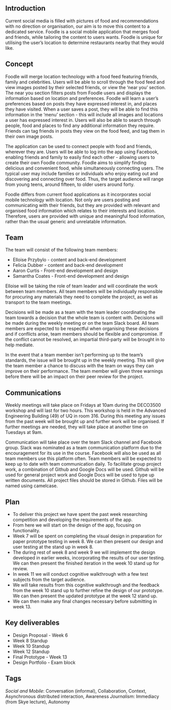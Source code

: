 ## Introduction ##

Current social media is filled with pictures of food and recommendations with no direction or organisation, our aim is to move this content to a dedicated service. Foodle is a social mobile application that merges food and friends, while tailoring the content to users wants. Foodle is unique for utilising the user’s location to determine restaurants nearby that they would like. 

## Concept ##

Foodle will merge location technology with a food feed featuring friends, family and celebrities. Users will be able to scroll through the food feed and view images posted by their selected friends, or view the ‘near you’ section. The near you section filters posts from Foodle users and displays the information based on location and preferences. Foodle will learn a user’s preferences based on posts they have expressed interest in, and places they have visited. When a user saves a post, they will be able to find this information in the ‘menu’ section - this will include all images and locations a user has expressed interest in. Users will also be able to search through people, food and places to find any additional information they require. Friends can tag friends in posts they view on the food feed, and tag them in their own image posts. 

The application can be used to connect people with food and friends, wherever they are. Users will be able to log into the app using Facebook, enabling friends and family to easily find each other - allowing users to create their own Foodle community. Foodle aims to simplify finding delicious and convenient food, while simultaneously connecting users. The typical user may include families or individuals who enjoy eating out and discovering and connecting over food. Thus, the target audience will range from young teens, around fifteen, to older users around forty. 

Foodle differs from current food applications as it incorporates social mobile technology with location. Not only are users posting and communicating with their friends, but they are provided with relevant and organised food information which relates to their interests and location. Therefore, users are provided with unique and meaningful food information, rather than the usual generic and unrelatable information.  
                        
## Team ##

The team will consist of the following team members:
- Elloise Przybylo - content and back-end development
- Felicia Dubber - content and back-end development
- Aaron Curtis - Front-end development and design
- Samantha Coates - Front-end development and design

Elloise will be taking the role of team leader and will coordinate the work between team members. All team members will be individually responsible for procuring any materials they need to complete the project, as well as transport to the team meetings.

Decisions will be made as a team with the team leader coordinating the team towards a decision that the whole team is content with. Decisions will be made during the weekly meeting or on the team Slack board. All team members are expected to be respectful when organising these decisions and if conflicts arise, team members should be flexible and compromise. If the conflict cannot be resolved, an impartial third-party will be brought in to help mediate.

In the event that a team member isn’t performing up to the team’s standards, the issue will be brought up in the weekly meeting. This will give the team member a chance to discuss with the team on ways they can improve on their performance. The team member will given three warnings before there will be an impact on their peer review for the project.
                        
## Communications ##

Weekly meetings will take place on Fridays at 10am during the DECO3500 workshop and will last for two hours. This workshop is held in the Advanced Engineering Building (49) of UQ in room 316. During this meeting any issues from the past week will be brought up and further work will be organised. If further meetings are needed, they will take place at another time on Tuesdays at 9am. 

Communication will take place over the team Slack channel and Facebook group. Slack was nominated as a team communication platform due to the encouragement for its use in the course. Facebook will also be used as all team members use this platform often. Team members will be expected to keep up to date with team communication daily. To facilitate group project work, a combination of Github and Google Docs will be used. Github will be used for general project work and Google Docs will be used to type up written documents. All project files should be stored in Github. Files will be named using camelcase.            
                        
## Plan ##

- To deliver this project we have spent the past week researching competition and developing the requirements of the app. 
- From here we will start on the design of the app, focusing on functionality.
- Week 7 will be spent on completing the visual design in preparation for paper prototype testing in week 8. We can then present our design and user testing at the stand up in week 8.
- The during rest of week 8 and week 9 we will implement the design developed in earlier weeks, incorporating the results of our user testing. We can then present the finished iteration in the week 10 stand up for review.
- In week 11 we will conduct cognitive walkthrough with a few test subjects from the target audience. 
- We will take results from this cognitive walkthrough and the feedback from the week 10 stand up to further refine the design of our prototype. We can then present the updated prototype at the week 12 stand up.
- We can then make any final changes necessary before submitting in week 13.

## Key deliverables ##

- Design Proposal - Week 6
- Week 8 Standup
- Week 10 Standup
- Week 12 Standup
- Final Prototype - Week 13
- Design Portfolio - Exam block
                        
## Tags ##

*Social and Mobile*: Conversation (informal), Collaboration, Context, Asynchronous distributed interaction, Awareness
*Journalism*: Immediacy (from Skye lecture), Autonomy
